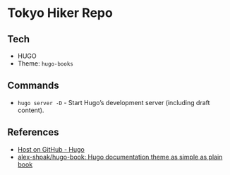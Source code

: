 # Tokyo Hiker Repo

## Tech
* HUGO
* Theme: `hugo-books`

## Commands
* `hugo server -D` - Start Hugo’s development server (including draft content).

## References
* [Host on GitHub - Hugo](https://gohugo.io/hosting-and-deployment/hosting-on-github/)
* [alex-shpak/hugo-book: Hugo documentation theme as simple as plain book](https://github.com/alex-shpak/hugo-book)